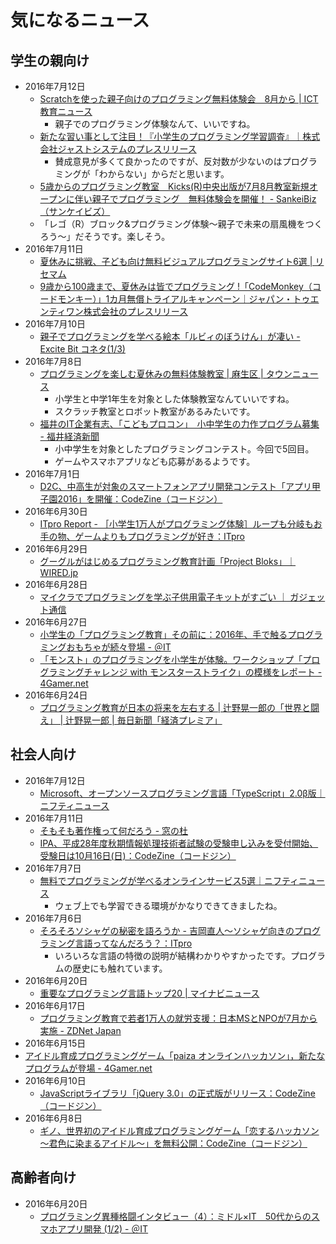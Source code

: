 # 気になるニュース

## 学生の親向け
- 2016年7月12日
  - [Scratchを使った親子向けのプログラミング無料体験会　8月から | ICT教育ニュース](http://ict-enews.net/2016/07/12yuber/)
    - 親子でのプログラミング体験なんて、いいですね。
  - [新たな習い事として注目！『小学生のプログラミング学習調査』｜株式会社ジャストシステムのプレスリリース](http://prtimes.jp/main/html/rd/p/000000186.000007597.html)
    - 賛成意見が多くて良かったのですが、反対数が少ないのはプログラミングが「わからない」からだと思います。
  - [5歳からのプログラミング教室　Kicks(R)中央出版が7月8月教室新規オープンに伴い親子でプログラミング　無料体験会を開催！ - SankeiBiz（サンケイビズ）](http://www.sankeibiz.jp/business/news/160712/prl1607120932007-n1.htm)
   - 「レゴ（R）ブロック&プログラミング体験～親子で未来の扇風機をつくろう～」だそうです。楽しそう。
- 2016年7月11日
  - [夏休みに挑戦、子ども向け無料ビジュアルプログラミングサイト6選 | リセマム](http://resemom.jp/article/2016/07/11/32589.html)
  - [9歳から100歳まで、夏休みは皆でプログラミング !「CodeMonkey（コードモンキー）」1カ月無償トライアルキャンペーン｜ジャパン・トゥエンティワン株式会社のプレスリリース](http://prtimes.jp/main/html/rd/p/000000015.000010261.html)
- 2016年7月10日
  - [親子でプログラミングを学べる絵本「ルビィのぼうけん」が凄い - Excite Bit コネタ(1/3)](http://www.excite.co.jp/News/bit/E1467892774358.html)
- 2016年7月8日
  - [プログラミングを楽しむ夏休みの無料体験教室 | 麻生区 | タウンニュース](http://www.townnews.co.jp/0205/2016/07/08/339510.html)
    - 小学生と中学1年生を対象とした体験教室なんていいですね。
    - スクラッチ教室とロボット教室があるみたいです。
  - [福井のIT企業有志、「こどもプロコン」　小中学生の力作プログラム募集 - 福井経済新聞](http://fukui.keizai.biz/headline/275/)
    - 小中学生を対象としたプログラミングコンテスト。今回で5回目。
    - ゲームやスマホアプリなども応募があるようです。
- 2016年7月1日
  - [D2C、中高生が対象のスマートフォンアプリ開発コンテスト「アプリ甲子園2016」を開催：CodeZine（コードジン）](http://codezine.jp/article/detail/9534)
- 2016年6月30日
  - [ITpro Report - ［小学生1万人がプログラミング体験］ループも分岐もお手の物、ゲームよりもプログラミングが好き：ITpro](http://itpro.nikkeibp.co.jp/atcl/column/14/090100053/051800152/?ST=events&P=3)
- 2016年6月29日
  - [グーグルがはじめるプログラミング教育計画「Project Bloks」｜WIRED.jp](http://wired.jp/2016/06/29/google-bloks/)
- 2016年6月28日
  - [マイクラでプログラミングを学ぶ子供用電子キットがすごい ｜ ガジェット通信](http://getnews.jp/archives/1482381)
- 2016年6月27日
  - [小学生の「プログラミング教育」その前に：2016年、手で触るプログラミングおもちゃが続々登場 - ＠IT](http://www.atmarkit.co.jp/ait/articles/1606/27/news105.html)
  - [「モンスト」のプログラミングを小学生が体験。ワークショップ「プログラミングチャレンジ with モンスターストライク」の模様をレポート - 4Gamer.net](http://www.4gamer.net/games/236/G023612/20160627028/)
- 2016年6月24日
  - [プログラミング教育が日本の将来を左右する | 辻野晃一郎の「世界と闘え」 | 辻野晃一郎 | 毎日新聞「経済プレミア」](http://mainichi.jp/premier/business/articles/20160623/biz/00m/010/011000c)


## 社会人向け
- 2016年7月12日
  - [Microsoft、オープンソースプログラミング言語「TypeScript」2.0β版｜ニフティニュース](https://news.nifty.com/article/technology/techall/mycom-20160712055/)
- 2016年7月11日
  - [そもそも著作権って何だろう - 窓の杜](http://forest.watch.impress.co.jp/docs/shseri/copyright/1009118.html)
  - [IPA、平成28年度秋期情報処理技術者試験の受験申し込みを受付開始、受験日は10月16日(日)：CodeZine（コードジン）](http://codezine.jp/article/detail/9548)
- 2016年7月7日
  - [無料でプログラミングが学べるオンラインサービス5選｜ニフティニュース](https://news.nifty.com/article/technology/mobile/dime-269799/)
    - ウェブ上でも学習できる環境がかなりできてきましたね。
- 2016年7月6日
  - [そろそろソシャゲの秘密を語ろうか - 吉岡直人～ソシャゲ向きのプログラミング言語ってなんだろう？：ITpro](http://itpro.nikkeibp.co.jp/atcl/column/16/030900055/070400021/?ST=keitai)
    - いろいろな言語の特徴の説明が結構わかりやすかったです。プログラムの歴史にも触れています。
- 2016年6月20日
  - [重要なプログラミング言語トップ20 | マイナビニュース](http://news.mynavi.jp/news/2016/06/20/213/)
- 2016年6月17日
  - [プログラミング教育で若者1万人の就労支援：日本MSとNPOが7月から実施 - ZDNet Japan](http://japan.zdnet.com/article/35084444/)
- 2016年6月15日
 - [アイドル育成プログラミングゲーム「paiza オンラインハッカソン」，新たなプログラムが登場 - 4Gamer.net](http://www.4gamer.net/games/999/G999901/20160615025/)
- 2016年6月10日
  - [JavaScriptライブラリ「jQuery 3.0」の正式版がリリース：CodeZine（コードジン）](http://codezine.jp/article/detail/9487)
- 2016年6月8日
  - [ギノ、世界初のアイドル育成プログラミングゲーム「恋するハッカソン～君色に染まるアイドル～」を無料公開：CodeZine（コードジン）](http://codezine.jp/article/detail/9479)


## 高齢者向け
- 2016年6月20日
  - [プログラミング異種格闘インタビュー（4）：ミドル×IT　50代からのスマホアプリ開発 (1/2) - ＠IT](http://www.atmarkit.co.jp/ait/articles/1606/08/news009.html)

